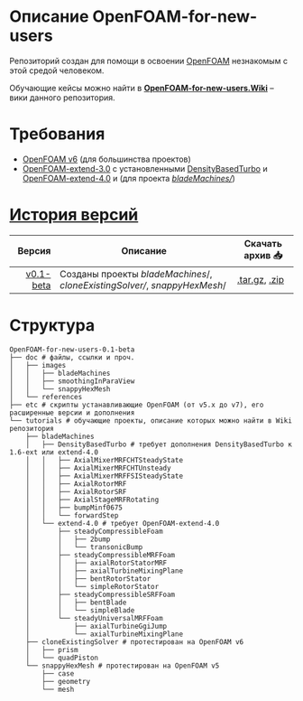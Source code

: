 # Описание OpenFOAM-for-new-users
Репозиторий создан для помощи в освоении [OpenFOAM](https://github.com/StasF1/OpenFOAM-for-new-users/wiki/About) незнакомым с этой средой человеком.

Обучающие кейсы можно найти в [**OpenFOAM-for-new-users.Wiki**](https://github.com/StasF1/OpenFOAM-for-new-users/wiki) – вики данного репозитория.

# Требования
- [OpenFOAM v6](https://openfoam.org/download/) (для большинства проектов)
- [OpenFOAM-extend-3.0](https://github.com/StasF1/OpenFOAM-for-new-users/wiki/%5Binstall%5D-Extend#openfoam-extend-30) с установленными [DensityBasedTurbo](https://github.com/StasF1/OpenFOAM-for-new-users/wiki/%5Binstall%5D-Additions#densitybasedturbo) и [OpenFOAM-extend-4.0](https://github.com/StasF1/OpenFOAM-for-new-users/wiki/%5Binstall%5D-Extend#openfoam-extend-40) и (для проекта [_bladeMachines/_](https://github.com/StasF1/OpenFOAM-for-new-users/tree/master/tutorials/bladeMachines))

# [История версий](https://github.com/StasF1/dualFuelEngine/releases)
| Версия | Описание | Скачать архив 📥 |
|-------:|----------|------------------|
| [v0.1-beta](https://github.com/StasF1/OpenFOAM-for-new-users/tree/v0.1.1-beta) | Созданы проекты *bladeMachines*/, *cloneExistingSolver/*, *snappyHexMesh*/ | [.tar.gz](https://github.com/StasF1/OpenFOAM-for-new-users/archive/v0.1.1-beta.tar.gz), [.zip](https://github.com/StasF1/OpenFOAM-for-new-users/archive/v0.1.1-beta.zip) |

# Структура
```gitignore
OpenFOAM-for-new-users-0.1-beta
├── doc # файлы, ссылки и проч.
│   ├── images
│   │   ├── bladeMachines
│   │   ├── smoothingInParaView
│   │   └── snappyHexMesh
│   └── references
├── etc # скрипты устанавливающие OpenFOAM (от v5.x до v7), его расширенные версии и дополнения
└── tutorials # обучающие проекты, описание которых можно найти в Wiki репозитория
    ├── bladeMachines
    │   ├── DensityBasedTurbo # требует дополнения DensityBasedTurbo к 1.6-ext или extend-4.0
    │   │   ├── AxialMixerMRFCHTSteadyState
    │   │   ├── AxialMixerMRFCHTUnsteady
    │   │   ├── AxialMixerMRFFSISteadyState
    │   │   ├── AxialRotorMRF
    │   │   ├── AxialRotorSRF
    │   │   ├── AxialStageMRFRotating
    │   │   ├── bumpMinf0675
    │   │   └── forwardStep
    │   └── extend-4.0 # требует OpenFOAM-extend-4.0
    │       ├── steadyCompressibleFoam
    │       │	├── 2bump
    │       │	└── transonicBump
    │       ├── steadyCompressibleMRFFoam
    │       │	├── axialRotorStatorMRF
    │       │	├── axialTurbineMixingPlane
    │       │	├── bentRotorStator
    │       │	└── simpleRotorStator
    │       ├── steadyCompressibleSRFFoam
    │       │	├── bentBlade
    │       │	└── simpleBlade
    │       └── steadyUniversalMRFFoam
    │           ├── axialTurbineGgiJump
    │           └── axialTurbineMixingPlane
    ├── cloneExistingSolver # протестирован на OpenFOAM v6
    │   ├── prism
    │   └── quadPiston
    └── snappyHexMesh # протестирован на OpenFOAM v5
        ├── case
        ├── geometry
        └── mesh
```